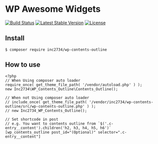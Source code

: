 # WP Awesome Widgets

[![Build Status](https://travis-ci.org/inc2734/wp-contents-outline.svg?branch=master)](https://travis-ci.org/inc2734/wp-contents-outline)
[![Latest Stable Version](https://poser.pugx.org/inc2734/wp-contents-outline/v/stable)](https://packagist.org/packages/inc2734/wp-contents-outline)
[![License](https://poser.pugx.org/inc2734/wp-contents-outline/license)](https://packagist.org/packages/inc2734/wp-contents-outline)

## Install
```
$ composer require inc2734/wp-contents-outline
```

## How to use
```
<?php
// When Using composer auto loader
require_once( get_theme_file_path( '/vendor/autoload.php' ) );
new Inc2734\WP_Contents_Outline\Contents_Outline();

// When not Using composer auto loader
// include_once( get_theme_file_path( '/vendor/inc2734/wp-contents-outline/src/wp-contents-outline.php' ) );
// new Inc2734_WP_Contents_Outline();

// Set shortcode in post
// e.g. You want to contents outline from `$('.c-entry__content').children('h2, h3, h4, h5, h6')`
[wp_contents_outline post_id="(Optional)" selector=".c-entry__content"]
```
